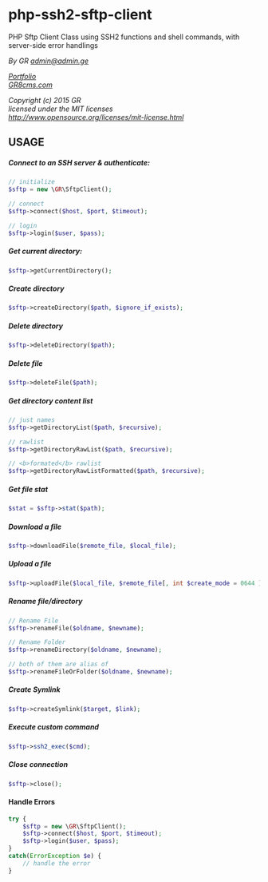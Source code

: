 # php-ssh2-sftp-client
PHP Sftp Client Class using SSH2 functions and shell commands, with server-side error handlings


*By GR admin@admin.ge*

*[Portfolio](http://www.admin.ge/portfolio)*<br>
*[GR8cms.com](http://www.GR8cms.com)*

*Copyright (c) 2015 GR*<br>
*licensed under the MIT licenses*<br>
*http://www.opensource.org/licenses/mit-license.html*


## USAGE

##### Connect to an SSH server & authenticate:
```php
// initialize
$sftp = new \GR\SftpClient();

// connect
$sftp->connect($host, $port, $timeout);

// login
$sftp->login($user, $pass);
```

##### Get current directory:
```php
$sftp->getCurrentDirectory();
```

##### Create directory
```php
$sftp->createDirectory($path, $ignore_if_exists);
```

##### Delete directory
```php
$sftp->deleteDirectory($path);
```

##### Delete file
```php
$sftp->deleteFile($path);
```

##### Get directory content list
```php
// just names
$sftp->getDirectoryList($path, $recursive);

// rawlist
$sftp->getDirectoryRawList($path, $recursive);

// <b>formated</b> rawlist
$sftp->getDirectoryRawListFormatted($path, $recursive);
```

##### Get file stat
```php
$stat = $sftp->stat($path); 
```

##### Download a file
```php
$sftp->downloadFile($remote_file, $local_file); 
```

##### Upload a file
```php
$sftp->uploadFile($local_file, $remote_file[, int $create_mode = 0644 ] ); 
```

##### Rename file/directory
```php
// Rename File
$sftp->renameFile($oldname, $newname);

// Rename Folder
$sftp->renameDirectory($oldname, $newname);

// both of them are alias of
$sftp->renameFileOrFolder($oldname, $newname);
```

##### Create Symlink
```php
$sftp->createSymlink($target, $link); 
```

##### Execute custom command
```php
$sftp->ssh2_exec($cmd); 
```

##### Close connection
```php
$sftp->close(); 
```

#### Handle Errors
```php
try {
	$sftp = new \GR\SftpClient();
	$sftp->connect($host, $port, $timeout);
	$sftp->login($user, $pass);
}
catch(ErrorException $e) {
	// handle the error
}
```
